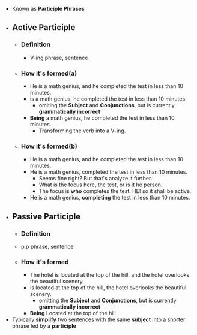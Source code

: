 - Known as **Participle Phrases**
- ## **Active** Participle
	- ### Definition
		- V-ing phrase, sentence
	- ### How it's formed(a)
		- He is a math genius, and he completed the test in less than 10 minutes.
		- is a math genius, he completed the test in less than 10 minutes.
			- omiting the **Subject** and **Conjunctions**, but is currently **grammatically incorrect**
		- **Being** a math genius, he completed the test in less than 10 minutes.
			- Transforming the verb into a V-ing.
	- ### How it's formed(b)
		- He is a math genius, and he completed the test in less than 10 minutes.
		- He is a math genius, completed the test in less than 10 minutes.
			- Seems fine right? But that's analyze it further.
			- What is the focus here, the test, or is it he person.
			- The focus is **who** completes the test. HE! so it shall be active.
		- He is a math genius, **completing** the test in less than 10 minutes.
- ## **Passive** Participle
	- ### Definition
	- p.p phrase, sentence
	- ### How it's formed
		- The hotel is located at the top of the hill, and the hotel overlooks the beautiful scenery.
		- is located at the top of the hill, the hotel overlooks the beautiful scenery.
			- omitting the **Subject** and **Conjunctions**, but is currently **grammatically incorrect**
		- **Being** Located at the top of the hill
- Typically **simplify** two sentences with the same **subject** into a shorter phrase led by a **participle**